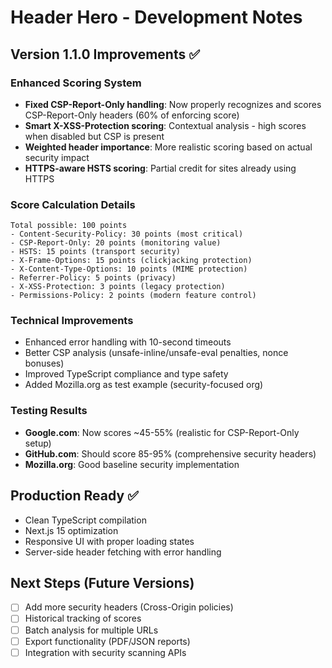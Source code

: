 # Header Hero - Development Notes

## Version 1.1.0 Improvements ✅

### Enhanced Scoring System
- **Fixed CSP-Report-Only handling**: Now properly recognizes and scores CSP-Report-Only headers (60% of enforcing score)
- **Smart X-XSS-Protection scoring**: Contextual analysis - high scores when disabled but CSP is present
- **Weighted header importance**: More realistic scoring based on actual security impact
- **HTTPS-aware HSTS scoring**: Partial credit for sites already using HTTPS

### Score Calculation Details
```
Total possible: 100 points
- Content-Security-Policy: 30 points (most critical)
- CSP-Report-Only: 20 points (monitoring value)  
- HSTS: 15 points (transport security)
- X-Frame-Options: 15 points (clickjacking protection)
- X-Content-Type-Options: 10 points (MIME protection)
- Referrer-Policy: 5 points (privacy)
- X-XSS-Protection: 3 points (legacy protection)
- Permissions-Policy: 2 points (modern feature control)
```

### Technical Improvements
- Enhanced error handling with 10-second timeouts
- Better CSP analysis (unsafe-inline/unsafe-eval penalties, nonce bonuses)
- Improved TypeScript compliance and type safety
- Added Mozilla.org as test example (security-focused org)

### Testing Results
- **Google.com**: Now scores ~45-55% (realistic for CSP-Report-Only setup)
- **GitHub.com**: Should score 85-95% (comprehensive security headers)
- **Mozilla.org**: Good baseline security implementation

## Production Ready ✅
- Clean TypeScript compilation
- Next.js 15 optimization
- Responsive UI with proper loading states
- Server-side header fetching with error handling

## Next Steps (Future Versions)
- [ ] Add more security headers (Cross-Origin policies)
- [ ] Historical tracking of scores
- [ ] Batch analysis for multiple URLs
- [ ] Export functionality (PDF/JSON reports)
- [ ] Integration with security scanning APIs
